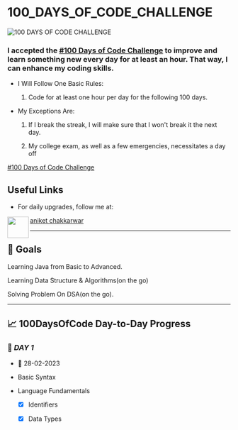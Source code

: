 # 100_DAYS_OF_CODE_CHALLENGE

![100 DAYS OF CODE CHALLENGE](https://user-images.githubusercontent.com/106388215/178993186-17265243-9b66-4eda-84f0-4176cda3d9b8.png)

### I accepted the [#100 Days of Code Challenge](https://www.100daysofcode.com/) to improve and learn something new every day for at least an hour. That way, I can enhance my coding skills.

- I Will Follow One Basic Rules:

  1.  Code for at least one hour per day for the following 100 days.

- My Exceptions Are:

  1.  If I break the streak, I will make sure that I won't break it the next day.

  2.  My college exam, as well as a few emergencies, necessitates a day off

[#100 Days of Code Challenge](https://www.100daysofcode.com/)

## Useful Links

- For daily upgrades, follow me at:

<a href="url"><img src="https://user-images.githubusercontent.com/106388215/179008268-b5b53150-636d-4f6d-b883-b057e6fee947.png" align="left" height="48" width="48" ></a>

[aniket chakkarwar](https://www.linkedin.com/in/aniket-chakkarwar-a7558a1ab/)

---

## :dart: Goals

Learning Java from Basic to Advanced.

Learning Data Structure & Algorithms(on the go)

Solving Problem On DSA(on the go).

---

## :chart_with_upwards_trend: 100DaysOfCode Day-to-Day Progress

### :date: _DAY 1_

- :calendar: 28-02-2023 
- Basic Syntax
- Language Fundamentals

  - [x] Identifiers
  - [x] Data Types

   


